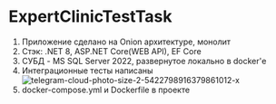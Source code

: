 # ExpertClinicTestTask
1) Приложение сделано на Onion архитектуре, монолит
3) Стэк: .NET 8, ASP.NET Core(WEB API), EF Core
2) СУБД - MS SQL Server 2022, развернутое локально в docker'е
3) Интеграционные тесты написаны
![telegram-cloud-photo-size-2-5422798916379861012-x](https://github.com/user-attachments/assets/6118296e-89b9-459b-8ab9-f3ca61ff1742)
4) docker-compose.yml и Dockerfile в проекте
